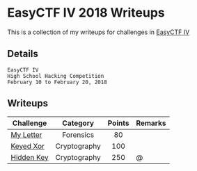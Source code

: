 # EasyCTF IV 2018 Writeups

This is a collection of my writeups for challenges in [EasyCTF IV](https://www.easyctf.com/)

## Details
	EasyCTF IV
	High School Hacking Competition
	February 10 to February 20, 2018

## Writeups
Challenge | Category | Points | Remarks
----------|:--------:|:------:| -------
[My Letter]() | Forensics | 80 | 
[Keyed Xor](./Finished/Keyed-XOR) | Cryptography | 100 | 
[Hidden Key](./EasyCTF-Writeups-2018-Final/Finished/Hidden-Key.md) | Cryptography | 250 | @

